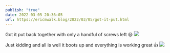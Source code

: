 ```yaml
---
publish: "true"
date: 2022-03-05 20:36:05
url: https://ericmwalk.blog/2022/03/05/got-it-put.html
---
```


Got it put back together with only a handful of screws left 😆
![](https://ericmwalk.blog/uploads/2022/2b8d706e31.jpg)

Just kidding and all is well it boots up and everything is working great 👍
![](https://ericmwalk.blog/uploads/2022/7efd183c2b.jpg)